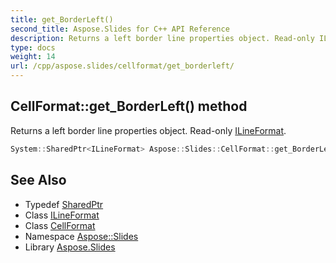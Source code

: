 ```yaml
---
title: get_BorderLeft()
second_title: Aspose.Slides for C++ API Reference
description: Returns a left border line properties object. Read-only ILineFormat.
type: docs
weight: 14
url: /cpp/aspose.slides/cellformat/get_borderleft/
---
```

## CellFormat::get_BorderLeft() method


Returns a left border line properties object. Read-only [ILineFormat](../../ilineformat/).

```cpp
System::SharedPtr<ILineFormat> Aspose::Slides::CellFormat::get_BorderLeft() override
```

## See Also

* Typedef [SharedPtr](../../system/sharedptr/)
* Class [ILineFormat](../ilineformat/)
* Class [CellFormat](./)
* Namespace [Aspose::Slides](../)
* Library [Aspose.Slides](../../)